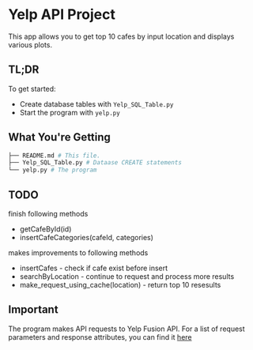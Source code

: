 # Yelp API Project

This app allows you to get top 10 cafes by input location and displays various plots.

## TL;DR

To get started:

* Create database tables with `Yelp_SQL_Table.py`
* Start the program with `yelp.py`

## What You're Getting
```bash
├── README.md # This file.
├── Yelp_SQL_Table.py # Dataase CREATE statements
└── yelp.py # The program
```

## TODO
finish following methods
- getCafeById(id)
- insertCafeCategories(cafeId, categories)

makes improvements to following methods
- insertCafes - check if cafe exist before insert
- searchByLocation - continue to request and process more results
- make_request_using_cache(location) - return top 10 resesults

## Important
The program makes API requests to Yelp Fusion API. For a list of request parameters and response attributes, you can find it [here](https://www.yelp.com/developers/documentation/v3/business_search)